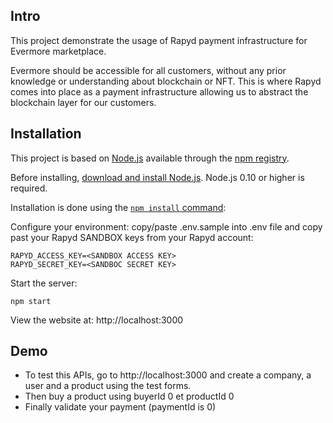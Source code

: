 ## Intro

This project demonstrate the usage of Rapyd payment infrastructure for Evermore marketplace.

Evermore should be accessible for all customers, without any prior knowledge or understanding about blockchain or NFT. This is where Rapyd comes into place as a payment infrastructure allowing us to abstract the blockchain layer for our customers.

## Installation

This project is based on [Node.js](https://nodejs.org/en/) available through the
[npm registry](https://www.npmjs.com/).

Before installing, [download and install Node.js](https://nodejs.org/en/download/).
Node.js 0.10 or higher is required.

Installation is done using the
[`npm install` command](https://docs.npmjs.com/getting-started/installing-npm-packages-locally):

Configure your environment:
copy/paste .env.sample into .env file and copy past your Rapyd SANDBOX keys from your Rapyd account:
```
RAPYD_ACCESS_KEY=<SANDBOX ACCESS KEY>
RAPYD_SECRET_KEY=<SANDBOC SECRET KEY>
```

Start the server:

```console
npm start
```

View the website at: http://localhost:3000


## Demo

- To test this APIs, go to http://localhost:3000 and create a company, a user and a product using the test forms.
- Then buy a product using buyerId 0 et productId 0
- Finally validate your payment (paymentId is 0)
